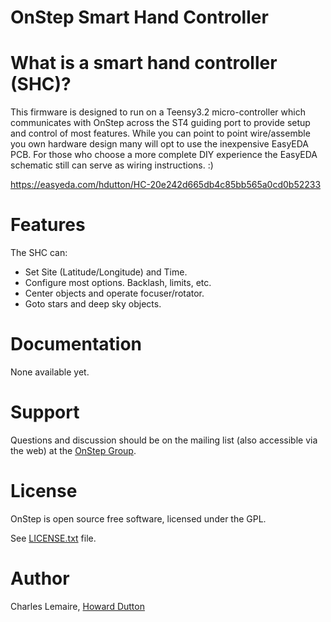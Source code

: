 OnStep Smart Hand Controller
===========================

# What is a smart hand controller (SHC)?
This firmware is designed to run on a Teensy3.2 micro-controller which communicates with OnStep across the ST4 guiding port to provide
setup and control of most features.  While you can point to point wire/assemble you own hardware design many will opt to use the inexpensive 
EasyEDA PCB.  For those who choose a more complete DIY experience the EasyEDA schematic still can serve as wiring instructions. :)

https://easyeda.com/hdutton/HC-20e242d665db4c85bb565a0cd0b52233

# Features
The SHC can:

* Set Site (Latitude/Longitude) and Time.
* Configure most options.  Backlash, limits, etc.
* Center objects and operate focuser/rotator.
* Goto stars and deep sky objects.

# Documentation
None available yet.

# Support
Questions and discussion should be on the mailing list (also accessible via the
web) at the [OnStep Group](https://groups.io/g/onstep/).

# License
OnStep is open source free software, licensed under the GPL.

See [LICENSE.txt](./LICENSE.txt) file.

# Author
Charles Lemaire, [Howard Dutton](http://www.stellarjourney.com)